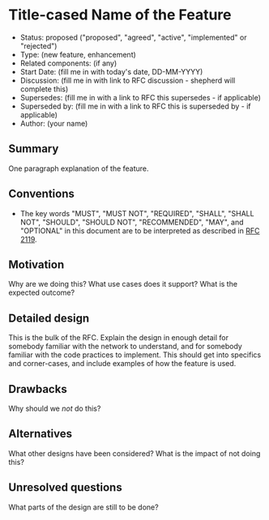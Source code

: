 # Title-cased Name of the Feature

- Status: proposed ("proposed", "agreed", "active", "implemented" or "rejected")
- Type: (new feature, enhancement)
- Related components: (if any)
- Start Date: (fill me in with today's date, DD-MM-YYYY)
- Discussion: (fill me in with link to RFC discussion - shepherd will complete this)
- Supersedes: (fill me in with a link to RFC this supersedes - if applicable)
- Superseded by: (fill me in with a link to RFC this is superseded by - if applicable)
- Author: (your name)

## Summary

One paragraph explanation of the feature.

## Conventions
- The key words "MUST", "MUST NOT", "REQUIRED", "SHALL", "SHALL NOT", "SHOULD", "SHOULD NOT", "RECOMMENDED", "MAY", and "OPTIONAL" in this document are to be interpreted as described in [RFC 2119](http://tools.ietf.org/html/rfc2119).

## Motivation

Why are we doing this? What use cases does it support? What is the expected outcome?

## Detailed design

This is the bulk of the RFC. Explain the design in enough detail for somebody familiar
with the network to understand, and for somebody familiar with the code practices to implement.
This should get into specifics and corner-cases, and include examples of how the feature is used.

## Drawbacks

Why should we *not* do this?

## Alternatives

What other designs have been considered? What is the impact of not doing this?

## Unresolved questions

What parts of the design are still to be done?
